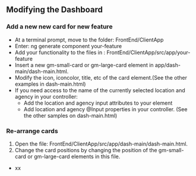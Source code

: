## Modifying the Dashboard

### Add a new new card for new feature </h4>

*  At a terminal prompt, move to the folder: FrontEnd/ClientApp
*  Enter: ng generate component your-feature
*  Add your functionality to the files in : FrontEnd/ClientApp/src/app/your-feature
*  Insert a new gm-small-card or gm-large-card element in app/dash-main/dash-main.html.
*  Modify the icon, iconcolor, title, etc of the card element.(See the other examples in dash-main.html)
* If you need access to the name of the currently selected location and agency in your controller:
  * Add the location and agency input attributes to your element
  * Add location and agency @Input properties in your controller. (See the other samples on dash-main.html)

### Re-arrange cards

1. Open the file: FrontEnd/ClientApp/src/app/dash-main/dash-main.html.
1. Change the card positions by
  changing the position of the gm-small-card or gm-large-card elements in this file.
  * xx

